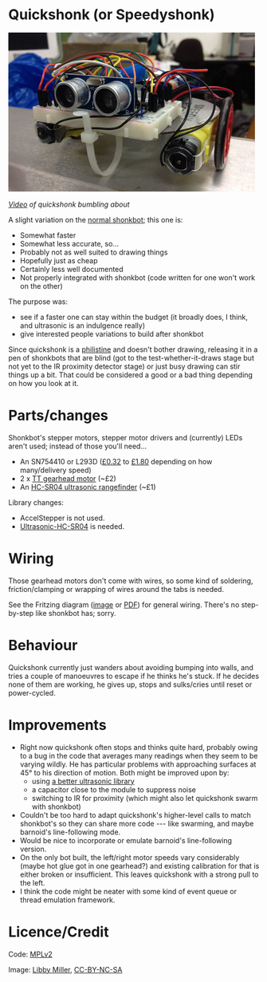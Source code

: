 # Quickshonk (or Speedyshonk)

![Quickshonk from the front](doc/front.jpg)

*[Video](https://secure.flickr.com/photos/nicecupoftea/19958858401/) of quickshonk bumbling about*

A slight variation on the [normal shonkbot](https://github.com/jarkman/shonkbot);
this one is:

 * Somewhat faster
 * Somewhat less accurate, so...
 * Probably not as well suited to drawing things
 * Hopefully just as cheap
 * Certainly less well documented
 * Not properly integrated with shonkbot (code written for one won't work on
   the other)

The purpose was:

 * see if a faster one can stay within the budget (it broadly does, I think,
   and ultrasonic is an indulgence really)
 * give interested people variations to build after shonkbot

Since quickshonk is a [philistine](https://en.wikipedia.org/wiki/Philistinism)
and doesn't bother drawing, releasing it in a pen of shonkbots that are blind
(got to the test-whether-it-draws stage but not yet to the IR proximity detector
stage) or just busy drawing can stir things up a bit.  That could be considered
a good or a bad thing depending on how you look at it.

# Parts/changes

Shonkbot's stepper motors, stepper motor drivers and (currently) LEDs
aren't used; instead of those you'll need...

 * An SN754410 or L293D ([£0.32](http://www.ebay.co.uk/itm/141663342419) to
   [£1.80](http://www.hobbytronics.co.uk/h-bridge-driver-sn754410) depending
   on how many/delivery speed)
 * 2 x [TT gearhead motor](http://www.ebay.co.uk/itm/391083333774) (~£2)
 * An [HC-SR04 ultrasonic rangefinder](http://www.ebay.co.uk/itm/301559167417) (~£1)

Library changes:

 * AccelStepper is not used.
 * [Ultrasonic-HC-SR04](https://github.com/JRodrigoTech/Ultrasonic-HC-SR04) is
   needed.

# Wiring

Those gearhead motors don't come with wires, so some kind of soldering,
friction/clamping or wrapping of wires around the tabs is needed.

See the Fritzing diagram ([image](doc/quickshonk_bb.png?raw=true) or
[PDF](doc/quickshonk_bb.pdf)) for general wiring.  There's
no step-by-step like shonkbot has; sorry.

# Behaviour

Quickshonk currently just wanders about avoiding bumping into walls, and tries
a couple of manoeuvres to escape if he thinks he's stuck.  If he decides none
of them are working, he gives up, stops and sulks/cries until reset or power-cycled.

# Improvements

 * Right now quickshonk often stops and thinks quite hard, probably owing to a
   bug in the code that averages many readings when they seem to be varying
   wildly.  He has particular problems with approaching surfaces at 45&deg; to
   his direction of motion.  Both might be improved upon by:
    * using [a better ultrasonic library](https://code.google.com/p/arduino-new-ping/)
    * a capacitor close to the module to suppress noise
    * switching to IR for proximity (which might also let quickshonk swarm
      with shonkbot)
 * Couldn't be too hard to adapt quickshonk's higher-level calls to match
   shonkbot's so they can share more code --- like swarming, and maybe
   barnoid's line-following mode.
 * Would be nice to incorporate or emulate barnoid's line-following version.
 * On the only bot built, the left/right motor speeds vary considerably (maybe
   hot glue got in one gearhead?) and existing calibration for that is either
   broken or insufficient.  This leaves quickshonk with a strong pull to the
   left.
 * I think the code might be neater with some kind of event queue or
   thread emulation framework.

# Licence/Credit

Code: [MPLv2](https://www.mozilla.org/MPL/2.0/)

Image: [Libby Miller](https://secure.flickr.com/photos/nicecupoftea/19372033234/in/photostream/), [CC-BY-NC-SA](https://creativecommons.org/licenses/by-nc-sa/2.0/)
